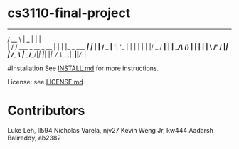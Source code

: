 # cs3110-final-project

 _____                  _____                 _   
/  __ \                |  _  |               | |  
| /  \/ ___  _ __ _ __ | | | |_   _  ___  ___| |_ 
| |    / _ \| '__| '_ \| | | | | | |/ _ \/ __| __|
| \__/\ (_) | |  | | | \ \/' / |_| |  __/\__ \ |_ 
 \____/\___/|_|  |_| |_|\_/\_\\__,_|\___||___/\__|


#Installation
See [INSTALL.md](./INSTALL.md) for more instructions.

License: see [LICENSE.md](./LICENSE.md)

# Contributors
Luke Leh, ll594
Nicholas Varela, njv27
Kevin Weng Jr, kw444
Aadarsh Balireddy, ab2382
